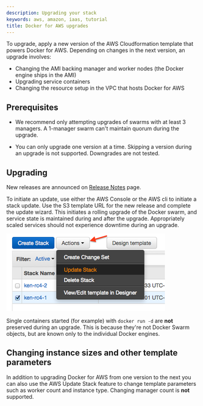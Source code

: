 ```yaml
---
description: Upgrading your stack
keywords: aws, amazon, iaas, tutorial
title: Docker for AWS upgrades
---
```


To upgrade, apply a new version of the AWS Cloudformation template that powers
Docker for AWS. Depending on changes in the next version, an upgrade involves:

 * Changing the AMI backing manager and worker nodes (the Docker engine
   ships in the AMI)
 * Upgrading service containers
 * Changing the resource setup in the VPC that hosts Docker for AWS

## Prerequisites

 * We recommend only attempting upgrades of swarms with at least 3 managers.
 A 1-manager swarm can't maintain quorum during the upgrade.

 * You can only upgrade one version at a time. Skipping a version during
  an upgrade is not supported. Downgrades are not tested.

## Upgrading

New releases are announced on [Release Notes](release-notes.md) page.

To initiate an update, use either the AWS Console or the AWS cli to initiate a
stack update. Use the S3 template URL for the new release and complete the
update wizard. This initiates a rolling upgrade of the Docker swarm, and
service state is maintained during and after the upgrade. Appropriately
scaled services should not experience downtime during an upgrade.

![Upgrade in AWS console](img/cloudformation_update.png)

Single containers started (for example) with `docker run -d` are
**not** preserved during an upgrade. This is because they're not Docker Swarm
objects, but are known only to the individual Docker engines.

## Changing instance sizes and other template parameters

In addition to upgrading Docker for AWS from one version to the next you can
also use the AWS Update Stack feature to change template parameters such as
worker count and instance type. Changing manager count is **not** supported.
